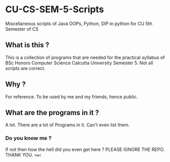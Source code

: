 # CU-CS-SEM-5-Scripts
Miscellaneous scripts of Java OOPs, Python, DIP in python for CU 5th Semester of CS


## What is this ?
This is a collection of programs that are needed for the practical syllabus of BSc Honors Computer Science Calcutta University Semester 5. Not all scripts are correct.

## Why ?
For reference. To be used by me and my friends, hence public.

## What are the programs in it ?
A lot. There are a lot of Programs in it. Can't even list them.

### Do you know me ?
If not then how the hell did you even get here ? PLEASE IGNORE THE REPO. THANK YOU.
`>w<`
